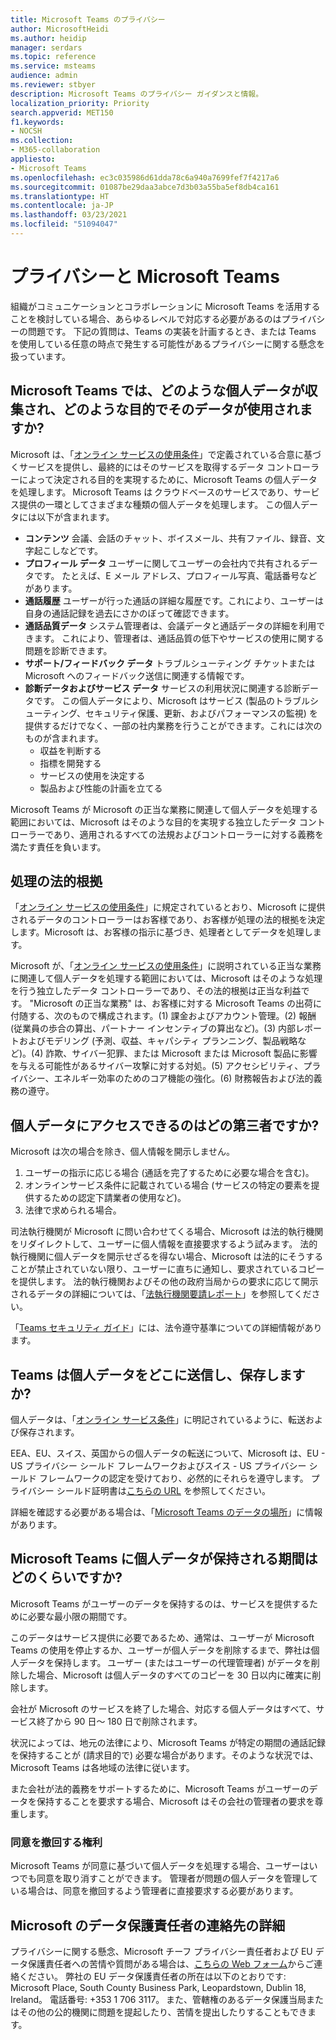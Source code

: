 ```yaml
---
title: Microsoft Teams のプライバシー
author: MicrosoftHeidi
ms.author: heidip
manager: serdars
ms.topic: reference
ms.service: msteams
audience: admin
ms.reviewer: stbyer
description: Microsoft Teams のプライバシー ガイダンスと情報。
localization_priority: Priority
search.appverid: MET150
f1.keywords:
- NOCSH
ms.collection:
- M365-collaboration
appliesto:
- Microsoft Teams
ms.openlocfilehash: ec3c035986d61dda78c6a940a7699fef7f4217a6
ms.sourcegitcommit: 01087be29daa3abce7d3b03a55ba5ef8db4ca161
ms.translationtype: HT
ms.contentlocale: ja-JP
ms.lasthandoff: 03/23/2021
ms.locfileid: "51094047"
---
```

# <a name="privacy-and-microsoft-teams"></a>プライバシーと Microsoft Teams

組織がコミュニケーションとコラボレーションに Microsoft Teams を活用することを検討している場合、あらゆるレベルで対応する必要があるのはプライバシーの問題です。 下記の質問は、Teams の実装を計画するとき、または Teams を使用している任意の時点で発生する可能性があるプライバシーに関する懸念を扱っています。

## <a name="what-personal-data-does-microsoft-teams-collect-and-for-what-purposes-does-microsoft-teams-use-this-data"></a>Microsoft Teams では、どのような個人データが収集され、どのような目的でそのデータが使用されますか?

Microsoft は、「[オンライン サービスの使用条件](https://go.microsoft.com/fwlink/p/?linkid=2050263)」で定義されている合意に基づくサービスを提供し、最終的にはそのサービスを取得するデータ コントローラーによって決定される目的を実現するために、Microsoft Teams の個人データを処理します。 Microsoft Teams は クラウドベースのサービスであり、サービス提供の一環としてさまざまな種類の個人データを処理します。 この個人データには以下が含まれます。

- **コンテンツ** 会議、会話のチャット、ボイスメール、共有ファイル、録音、文字起こしなどです。
- **プロフィール データ** ユーザーに関してユーザーの会社内で共有されるデータです。 たとえば、E メール アドレス、プロフィール写真、電話番号などがあります。
- **通話履歴** ユーザーが行った通話の詳細な履歴です。これにより、ユーザーは自身の通話記録を過去にさかのぼって確認できます。
- **通話品質データ** システム管理者は、会議データと通話データの詳細を利用できます。 これにより、管理者は、通話品質の低下やサービスの使用に関する問題を診断できます。
- **サポート/フィードバック データ** トラブルシューティング チケットまたは Microsoft へのフィードバック送信に関連する情報です。
- **診断データおよびサービス データ** サービスの利用状況に関連する診断データです。 この個人データにより、Microsoft はサービス (製品のトラブルシューティング、セキュリティ保護、更新、およびパフォーマンスの監視) を提供するだけでなく、一部の社内業務を行うことができます。これには次のものが含まれます。
  - 収益を判断する
  - 指標を開発する
  - サービスの使用を決定する
  - 製品および性能の計画を立てる

Microsoft Teams が Microsoft の正当な業務に関連して個人データを処理する範囲においては、Microsoft はそのような目的を実現する独立したデータ コントローラーであり、適用されるすべての法規およびコントローラーに対する義務を満たす責任を負います。

## <a name="legal-basis-of-processing"></a>処理の法的根拠  

「[オンライン サービスの使用条件](https://go.microsoft.com/fwlink/p/?linkid=2050263)」に規定されているとおり、Microsoft に提供されるデータのコントローラーはお客様であり、お客様が処理の法的根拠を決定します。Microsoft は、お客様の指示に基づき、処理者としてデータを処理します。

Microsoft が、「[オンライン サービスの使用条件](https://go.microsoft.com/fwlink/p/?linkid=2050263)」に説明されている正当な業務に関連して個人データを処理する範囲においては、Microsoft はそのような処理を行う独立したデータ コントローラーであり、その法的根拠は正当な利益です。 "Microsoft の正当な業務" は、お客様に対する Microsoft Teams の出荷に付随する、次のもので構成されます。(1) 課金およびアカウント管理。(2) 報酬 (従業員の歩合の算出、パートナー インセンティブの算出など)。(3) 内部レポートおよびモデリング (予測、収益、キャパシティ プランニング、製品戦略など)。(4) 詐欺、サイバー犯罪、または Microsoft または Microsoft 製品に影響を与える可能性があるサイバー攻撃に対する対処。(5) アクセシビリティ、プライバシー、エネルギー効率のためのコア機能の強化。(6) 財務報告および法的義務の遵守。

## <a name="what-third-parties-have-access-to-personal-data"></a>個人データにアクセスできるのはどの第三者ですか?

Microsoft は次の場合を除き、個人情報を開示しません。

1. ユーザーの指示に応じる場合 (通話を完了するために必要な場合を含む)。
1. オンラインサービス条件に記載されている場合 (サービスの特定の要素を提供するための認定下請業者の使用など)。
1. 法律で求められる場合。

司法執行機関が Microsoft に問い合わせてくる場合、Microsoft は法的執行機関をリダイレクトして、ユーザーに個人情報を直接要求するよう試みます。 法的執行機関に個人データを開示せざるを得ない場合、Microsoft は法的にそうすることが禁止されていない限り、ユーザーに直ちに通知し、要求されているコピーを提供します。 法的執行機関およびその他の政府当局からの要求に応じて開示されるデータの詳細については、「[法執行機関要請レポート](https://www.microsoft.com/corporate-responsibility/law-enforcement-requests-report)」を参照してください。

「[Teams セキュリティ ガイド](./security-compliance-overview.md#compliance-standards)」には、法令遵守基準についての詳細情報があります。

## <a name="where-does-teams-transfer-and-store-personal-data"></a>Teams は個人データをどこに送信し、保存しますか?

個人データは、「[オンライン サービス条件](https://go.microsoft.com/fwlink/p/?linkid=2050263)」に明記されているように、転送および保存されます。

EEA、EU、スイス、英国からの個人データの転送について、Microsoft は、EU - US プライバシー シールド フレームワークおよびスイス - US プライバシー シールド フレームワークの認定を受けており、必然的にそれらを遵守します。 プライバシー シールド証明書は[こちらの URL](https://www.privacyshield.gov/participant?id=a2zt0000000KzNaAAK&status=Active) を参照してください。

詳細を確認する必要がある場合は、「[Microsoft Teams のデータの場所](location-of-data-in-teams.md)」に情報があります。

## <a name="how-long-does-microsoft-teams-retain-personal-data"></a>Microsoft Teams に個人データが保持される期間はどのくらいですか?

Microsoft Teams がユーザーのデータを保持するのは、サービスを提供するために必要な最小限の期間です。

このデータはサービス提供に必要であるため、通常は、ユーザーが Microsoft Teams の使用を停止するか、ユーザーが個人データを削除するまで、弊社は個人データを保持します。 ユーザー (またはユーザーの代理管理者) がデータを削除した場合、Microsoft は個人データのすべてのコピーを 30 日以内に確実に削除します。

会社が Microsoft のサービスを終了した場合、対応する個人データはすべて、サービス終了から 90 日～ 180 日で削除されます。

状況によっては、地元の法律により、Microsoft Teams が特定の期間の通話記録を保持することが (請求目的で) 必要な場合があります。そのような状況では、Microsoft Teams は各地域の法律に従います。

また会社が法的義務をサポートするために、Microsoft Teams がユーザーのデータを保持することを要求する場合、Microsoft はその会社の管理者の要求を尊重します。

### <a name="right-to-withdraw-consent"></a>同意を撤回する権利

Microsoft Teams が同意に基づいて個人データを処理する場合、ユーザーはいつでも同意を取り消すことができます。 管理者が問題の個人データを管理している場合は、同意を撤回するよう管理者に直接要求する必要があります。

## <a name="contact-details-of-microsofts-data-protection-officer"></a>Microsoft のデータ保護責任者の連絡先の詳細

プライバシーに関する懸念、Microsoft チーフ プライバシー責任者および EU データ保護責任者への苦情や質問がある場合は、[こちらの Web フォーム](https://go.microsoft.com/fwlink/?LinkId=321116)からご連絡ください。 弊社の EU データ保護責任者の所在は以下のとおりです: Microsoft Place, South County Business Park, Leopardstown, Dublin 18, Ireland。 電話番号: +353 1 706 3117。 また、管轄権のあるデータ保護当局またはその他の公的機関に問題を提起したり、苦情を提出したりすることもできます。